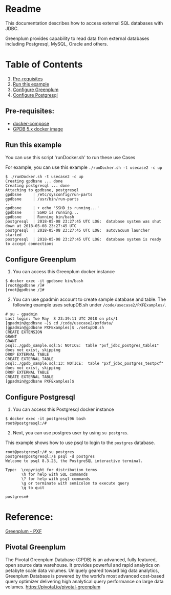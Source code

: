 # Readme
This documentation describes how to access external SQL databases with JDBC.

Greenplum provides capability to read data from external databases including Postgresql, MySQL, Oracle and others.

# Table of Contents
1. [Pre-requisites](#Pre-requisites)
2. [Run this example](#Run-this-example)
3. [Configure Greenplum](#Configure-Greenplum)
4. [Configure Postgresql](#Configure-Postgresql)

## Pre-requisites:
- [docker-compose](http://docs.docker.com/compose)
- [GPDB 5.x docker image](https://hub.docker.com/r/kochanpivotal/gpdb5-pxf/)

## Run this example
You can use this script 'runDocker.sh' to run these use Cases

For example, you can use this example `./runDocker.sh -t usecase2 -c up`
```
$ ./runDocker.sh -t usecase2 -c up
Creating gpdbsne ... done
Creating postgresql ... done
Attaching to gpdbsne, postgresql
gpdbsne     | /etc/sysconfig/run-parts
gpdbsne     | /usr/bin/run-parts
...
gpdbsne     | + echo 'SSHD is running...'
gpdbsne     | SSHD is running...
gpdbsne     | Running bin/bash
postgresql  | 2018-05-08 23:27:45 UTC LOG:  database system was shut down at 2018-05-08 23:27:45 UTC
postgresql  | 2018-05-08 23:27:45 UTC LOG:  autovacuum launcher started
postgresql  | 2018-05-08 23:27:45 UTC LOG:  database system is ready to accept connections

```

## Configure Greenplum
1. You can access this Greenplum docker instance
```
$ docker exec -it gpdbsne bin/bash
[root@gpdbsne /]#
[root@gpdbsne /]#
```
2. You can use gpadmin account to create sample database and table.
The following example uses setupDB.sh under `/code/usecase2/PXFExamples/`.
```
# su - gpadmin
Last login: Tue May  8 23:39:11 UTC 2018 on pts/1
[gpadmin@gpdbsne ~]$ cd /code/usecase2/pxfdata/
[gpadmin@gpdbsne PXFExamples]$ ./setupDB.sh
CREATE EXTENSION
GRANT
GRANT
psql:./gpdb_sample.sql:5: NOTICE:  table "pxf_jdbc_postgres_table1" does not exist, skipping
DROP EXTERNAL TABLE
CREATE EXTERNAL TABLE
psql:./gpdb_sample.sql:13: NOTICE:  table "pxf_jdbc_postgres_testpxf" does not exist, skipping
DROP EXTERNAL TABLE
CREATE EXTERNAL TABLE
[gpadmin@gpdbsne PXFExamples]$
```


## Configure Postgresql
1. You can access this Postgresql docker instance
```
$ docker exec -it postgresql96 bash
root@postgresql:/#
```

2. Next, you can use postgres user by using `su postgres`.

This example shows how to use psql to login to the `postgres` database.
```
root@postgresql:/# su postgres
postgres@postgresql:/$ psql -d postgres
Welcome to psql 8.3.23, the PostgreSQL interactive terminal.

Type:  \copyright for distribution terms
       \h for help with SQL commands
       \? for help with psql commands
       \g or terminate with semicolon to execute query
       \q to quit

postgres=#
```



# Reference:
[Greenplum - PXF](https://gpdb.docs.pivotal.io/510/pxf/using_pxf.html)

## Pivotal Greenplum
The Pivotal Greenplum Database (GPDB) is an advanced, fully featured, open source data warehouse. It provides powerful and rapid analytics on petabyte scale data volumes. Uniquely geared toward big data analytics, Greenplum Database is powered by the world’s most advanced cost-based query optimizer delivering high analytical query performance on large data volumes.
<https://pivotal.io/pivotal-greenplum>
